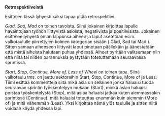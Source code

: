 **Retrospektiiveistä**

Esittelen tässä lyhyesti kaksi tapaa pitää retrospektiivi. 

*Glad, Sad, Mad* on toinen tavoista. Siinä jokainen kirjoittaa lapulle havaintojaan työhön liittyvistä asioista, negatiivista ja positiivisista. Jokainen esittelee lyhyesti oman lappunsa aiheen ja laput asetetaan esim. valkotaululle piirrettyjen kolmen kategorian sisään ( Glad, Sad tai Mad ). Sitten samaan aiheeseen liittyvät laput pinotaan päällekäin ja äänestetään että mistä aiheista halutaan puhua yhdessä. Aiheet pyritään valitsemaan niin että niitä tai niiden parannuksia pystytään totetuttamaan seuraavassa sprintissä.

*Start, Stop, Continue, More of, Less of Wheel* on toinen tapa. Siinä valkotaulu tms. on jaettu sektoreihin Start, Stop, Continue, More of ja Less. Tiimi esittää kommentteja siitä mikä asia on sellainen jonka haluaisi tuoda seuraavan sprintin työskentelyyn mukaan (Start), minkä asian haluaisi poistaa työskentelystä (Stop), mitä asiaa haluaisi jatkaa kuten aiemmassakin sprintissä (Continue), mitä haluaisi toteuttaa enemmän kuin aiemmin (More of) ja mitä vähemmän (Less). Yksi kirjoittaa nämä ylös taululle ja sitten niitä voidaan käydä yhdessä läpi.
